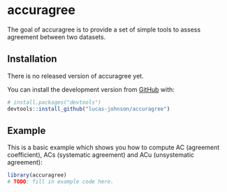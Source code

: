 
<!-- README.md is generated from README.Rmd. Please edit that file -->

# accuragree

<!-- badges: start -->
<!-- badges: end -->

The goal of accuragree is to provide a set of simple tools to assess
agreement between two datasets.

## Installation

<!-- You can install the released version of accuragree from [CRAN](https://CRAN.R-project.org) with: -->

There is no released version of accuragree yet.

<!-- ``` r -->
<!-- install.packages("accuragree") -->
<!-- ``` -->

You can install the development version from
[GitHub](https://github.com/) with:

``` r
# install.packages("devtools")
devtools::install_github("lucas-johnson/accuragree")
```

## Example

This is a basic example which shows you how to compute AC (agreement
coefficient), ACs (systematic agreement) and ACu (unsystematic
agreement):

``` r
library(accuragree)
# TODO: fill in example code here. 
```
